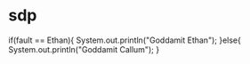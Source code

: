 # sdp
if(fault == Ethan){
  System.out.println("Goddamit Ethan");
}else{
  System.out.println("Goddamit Callum");
}
